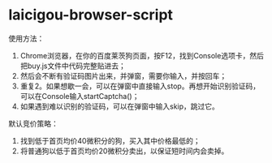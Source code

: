# laicigou-browser-script

使用方法：
1. Chrome浏览器，在你的百度莱茨狗页面，按F12，找到Console选项卡，然后把buy.js文件中代码完整贴进去；
2. 然后会不断有验证码图片出来，并弹窗，需要你输入，并按回车；
3. 重复2。如果想歇一会，可以在弹窗中直接输入stop。再想开始识别验证码，可以在Console输入startCaptcha()；
4. 如果遇到难以识别的验证码，可以在弹窗中输入skip，跳过它。

默认竞价策略：
1. 找到低于首页均价40微积分的狗，买入其中价格最低的；
2. 将普通狗以低于首页均价20微积分卖出，以保证短时间内会卖掉。
